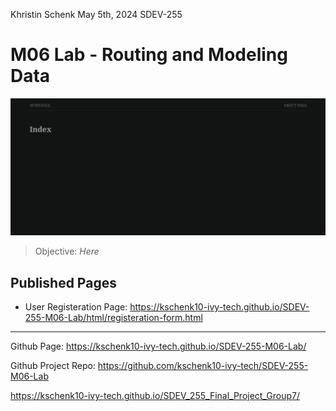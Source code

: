 Khristin Schenk
May 5th, 2024
SDEV-255


# M06 Lab - Routing and Modeling Data

![alt text](image.png)

> Objective: *Here*

## Published Pages

- User Registeration Page: https://kschenk10-ivy-tech.github.io/SDEV-255-M06-Lab/html/registeration-form.html

---

Github Page: https://kschenk10-ivy-tech.github.io/SDEV-255-M06-Lab/

Github Project Repo: https://github.com/kschenk10-ivy-tech/SDEV-255-M06-Lab


https://kschenk10-ivy-tech.github.io/SDEV_255_Final_Project_Group7/